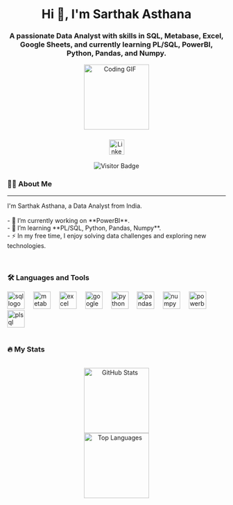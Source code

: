 <h1 align="center">Hi 👋, I'm Sarthak Asthana</h1>
<h3 align="center">A passionate Data Analyst with skills in SQL, Metabase, Excel, Google Sheets, and currently learning PL/SQL, PowerBI, Python, Pandas, and Numpy.</h3>

<div align="center">
  <img height="150" src="https://user-images.githubusercontent.com/74038190/212748842-9fcbad5b-6173-4175-8a61-521f3dbb7514.gif" alt="Coding GIF"  height="60px" width"40px"/>
</div>

###

<div align="center">
  <img src="https://img.shields.io/static/v1?message=LinkedIn&logo=linkedin&label=&color=0077B5&logoColor=white&labelColor=&style=for-the-badge" height="35" alt="LinkedIn logo"  />
</div>
<br/>

<div align="center">
  <img src="https://visitor-badge.laobi.icu/badge?page_id=sarthak2394.sarthak2394" alt="Visitor Badge" />
</div>

<h3 align="left">👩‍💻 About Me</h3>

<hr/>

<p align="left">
  I'm Sarthak Asthana, a Data Analyst from India.<br><br>
  - 🔭 I’m currently working on **PowerBI**.<br>
  - 🌱 I’m learning **PL/SQL, Python, Pandas, Numpy**.<br>
  - ⚡ In my free time, I enjoy solving data challenges and exploring new technologies.
</p>

<br/>

<h3 align="left">🛠 Languages and Tools</h3>

<div align="left">
  <img src="https://media2.giphy.com/media/v1.Y2lkPTc5MGI3NjExMjJrcDgzc3YwM3JhY2JocmNmZXo5bHE2MTc2ZjFocW9tZ3g5eG1yZSZlcD12MV9pbnRlcm5hbF9naWZfYnlfaWQmY3Q9Zw/vISmwpBJUNYzukTnVx/giphy.webp" height="40" alt="sql logo"  />
  <img width="12" />
  <img src="https://cdn.icon-icons.com/icons2/2699/PNG/512/metabase_logo_icon_168103.png" height="40" alt="metabase logo"  />
  <img width="12" />
  <img src="https://cdn.icon-icons.com/icons2/2397/PNG/512/microsoft_office_excel_logo_icon_145720.png" height="40" alt="excel logo"  />
  <img width="12" />
  <img src="https://cdn.jsdelivr.net/gh/devicons/devicon/icons/google/google-original.svg" height="40" alt="google sheets logo"  />
  <img width="12" />
  <img src="https://cdn.jsdelivr.net/gh/devicons/devicon/icons/python/python-original.svg" height="40" alt="python logo"  />
  <img width="12" />
  <img src="https://cdn.jsdelivr.net/gh/devicons/devicon/icons/pandas/pandas-original.svg" height="40" alt="pandas logo"  />
  <img width="12" />
  <img src="https://cdn.jsdelivr.net/gh/devicons/devicon/icons/numpy/numpy-original.svg" height="40" alt="numpy logo"  />
  <img width="12" />
  <img src="https://its.ucr.edu/sites/default/files/styles/form_preview/public/powerbi%20logo%201.png?itok=yYXO-S-V" height="40" alt="powerbi"  />
  <img width="12" />
  <img src="https://cdn.educba.com/academy/wp-content/uploads/2019/01/PL-SQL-Commands1.jpg" height="40" alt="plsql logo"  />
</div>

<br/>

<h3 align="left">🔥 My Stats</h3>
<br/>

<div align="center">
  <img src="https://github-readme-stats.vercel.app/api?username=sarthak2394&hide_title=false&hide_rank=false&show_icons=true&include_all_commits=true&count_private=true&disable_animations=false&theme=dracula&locale=en&hide_border=false" height="150" alt="GitHub Stats" />
  <br/>
  <img src="https://github-readme-stats.vercel.app/api/top-langs?username=sarthak2394&locale=en&hide_title=false&layout=compact&card_width=320&langs_count=5&theme=dracula&hide_border=false" height="150" alt="Top Languages" />
</div>



<br clear="both">


